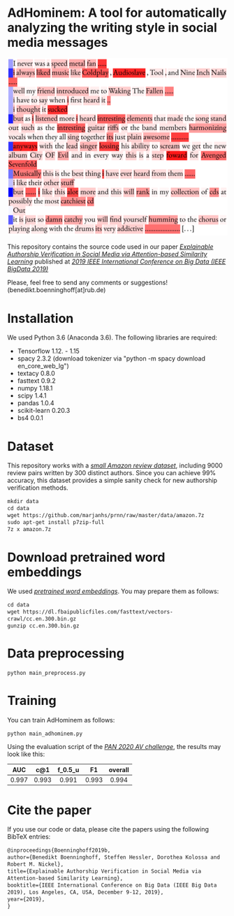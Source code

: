 # AdHominem: A tool for automatically analyzing the writing style in social media messages

<img src="pic_attention.png" width="600">

This repository contains the source code used in our paper [_Explainable Authorship Verification in Social Media via Attention-based Similarity Learning_](https://arxiv.org/abs/1910.08144) published at [_2019 IEEE International Conference on Big Data (IEEE BigData 2019)_](http://bigdataieee.org/BigData2019/)

Please, feel free to send any comments or suggestions! (benedikt.boenninghoff[at]rub.de)

# Installation

We used Python 3.6 (Anaconda 3.6). The following libraries are required:

* Tensorflow 1.12. - 1.15
* spacy 2.3.2 (download tokenizer via "python -m spacy download en_core_web_lg")
* textacy 0.8.0
* fasttext 0.9.2
* numpy 1.18.1
* scipy 1.4.1
* pandas 1.0.4
* scikit-learn 0.20.3
* bs4 0.0.1

# Dataset

This repository works with a [_small Amazon review dataset_](https://github.com/marjanhs/prnn), including 9000 review pairs written by 300 distinct authors. Since you can achieve 99% accuracy, this dataset provides a simple sanity check for new authorship verification methods.

    mkdir data
    cd data
    wget https://github.com/marjanhs/prnn/raw/master/data/amazon.7z
    sudo apt-get install p7zip-full
    7z x amazon.7z

# Download pretrained word embeddings

We used [_pretrained word embeddings_](https://fasttext.cc/). You may prepare them as follows:
    
    cd data
    wget https://dl.fbaipublicfiles.com/fasttext/vectors-crawl/cc.en.300.bin.gz
    gunzip cc.en.300.bin.gz

# Data preprocessing
    
    python main_preprocess.py


# Training
You can train AdHominem as follows:
    
    python main_adhominem.py


Using the evaluation script of the [_PAN 2020 AV challenge_](https://pan.webis.de/clef20/pan20-web/author-identification.html), the results may look like this:

| AUC   |  c@1  | f_0.5_u |  F1    | overall |
|:-----:|:-----:|:-------:|:------:|:-------:|
| 0.997 | 0.993 | 0.991   | 0.993  |  0.994  |


# Cite the paper

If you use our code or data, please cite the papers using the following BibTeX entries:

    @inproceedings{Boenninghoff2019b,
    author={Benedikt Boenninghoff, Steffen Hessler, Dorothea Kolossa and Robert M. Nickel},
    title={Explainable Authorship Verification in Social Media via Attention-based Similarity Learning},
    booktitle={IEEE International Conference on Big Data (IEEE Big Data 2019), Los Angeles, CA, USA, December 9-12, 2019},
    year={2019},
    }


